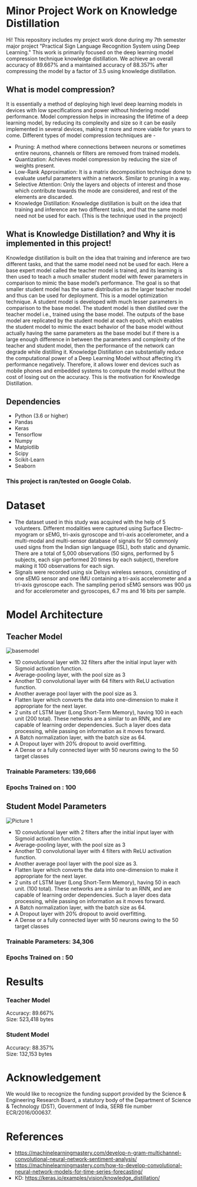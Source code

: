 # Minor Project Work on Knowledge Distillation
Hi! This repository includes my project work done during my 7th semester major project "Practical Sign Language Recognition System using Deep Learning."
This work is primarily focused on the deep learning model compression technique knowledge distillation. We achieve an overall accuracy of 89.667% and a maintained accuracy of 88.357% after compressing the model by a factor of 3.5 using knowledge distillation. 

## What is model compression?
It is essentially a method of deploying high level deep learning models in devices with low specifications and power without hindering model performance. Model compression helps in increasing the lifetime of a deep learning model, by reducing its complexity and size so it can be easily implemented in several devices, making it more and more viable for years to come.
Different types of model compression techniques are - 
* Pruning: A method where connections between neurons or sometimes entire neurons, channels or filters are removed from trained models.
* Quantization: Achieves model compression by reducing the size of weights present.
* Low-Rank Approximation: It is a matrix decomposition technique done to evaluate useful parameters within a network. Similar to pruning in a way.
* Selective Attention: Only the layers and objects of interest and those which contribute towards the mode are considered, and rest of the elements are discarded.
* Knowledge Distillation: Knowledge distillation is built on the idea that training and inference are two different tasks, and that the same model need not be used for each. (This is the technique used in the project)

## What is Knowledge Distillation? and Why it is implemented in this project! 
Knowledge distillation is built on the idea that training and inference are two different tasks, and that the same model need not be used for each. Here a base expert model called the teacher model is trained, and its learning is then used to teach a much smaller student model with fewer parameters in comparison to mimic the base model’s performance. The goal is so that smaller student model has the same distribution as the larger teacher model and thus can be used for deployment.
This is a model optimization technique. A student model is developed with much lesser parameters in comparison to the base model. The student model is then distilled over the teacher model i.e., trained using the base model. The outputs of the base model are replicated by the student model at each epoch, which enables the student model to mimic the exact behavior of the base model without actually having the same parameters as the base model but if there is a large enough difference in between the parameters and complexity of the teacher and student model, then the performance of the network can degrade while distilling it. Knowledge Distillation can substantially reduce the computational power of a Deep Learning Model without affecting it’s performance negatively. Therefore, it allows lower end devices such as mobile phones and embedded systems to compute the model without the cost of losing out on the accuracy. This is the motivation for Knowledge Distillation.

## Dependencies
* Python (3.6 or higher)
* Pandas
* Keras 
* Tensorflow 
* Numpy 
* Matplotlib 
* Scipy 
* Scikit-Learn 
* Seaborn 

### This project is ran/tested on Google Colab. 

# Dataset 
* The dataset used in this study was acquired with the help of 5 volunteers. Different modalities were captured using Surface Electro-myogram or sEMG, tri-axis gyroscope and tri-axis accelerometer, and a multi-modal and multi-sensor database of signals for 50 commonly used signs from the Indian sign language (ISL), both static and dynamic. There are a total of 5,000 observations (50 signs, performed by 5 subjects, each sign performed 20 times by each subject), therefore making it 100 observations for each sign.
* Signals were recorded using six Delsys wireless sensors, consisting of one sEMG sensor and one IMU containing a tri-axis accelerometer and a tri-axis gyroscope each. The sampling period sEMG sensors was 900 μs and for accelerometer and gyroscopes, 6.7 ms and 16 bits per sample.

# Model Architecture

## Teacher Model 
![basemodel](https://user-images.githubusercontent.com/102278418/183062354-55ef2fdf-5683-468e-b685-0b1a87ebe682.jpg)

* 1D convolutional layer with 32 filters after the initial input layer with Sigmoid activation function.
* Average-pooling layer, with the pool size as 3
* Another 1D convolutional layer with 64 filters with ReLU activation function.
* Another average pool layer with the pool size as 3.
* Flatten layer which converts the data into one-dimension to make it appropriate for the next layer.
* 2 units of LSTM layer (Long Short-Term Memory), having 100 in each unit (200 total). These networks are a similar to an RNN, and are capable of learning order dependencies. Such a layer does data processing, while passing on information as it moves forward.
* A Batch normalization layer, with the batch size as 64.
* A Dropout layer with 20% dropout to avoid overfitting.
* A Dense or a fully connected layer with 50 neurons owing to the 50 target classes
### Trainable Parameters: 139,666
### Epochs Trained on : 100


## Student Model Parameters 
![Picture 1](https://user-images.githubusercontent.com/102278418/183062429-e1996e16-5f83-48ed-8888-c0f05b70798f.jpg)

* 1D convolutional layer with 2 filters after the initial input layer with Sigmoid activation function.
* Average-pooling layer, with the pool size as 3
* Another 1D convolutional layer with 4 filters with ReLU activation function.
* Another average pool layer with the pool size as 3.
* Flatten layer which converts the data into one-dimension to make it appropriate for the next layer.
* 2 units of LSTM layer (Long Short-Term Memory), having 50 in each unit. (100 total). These networks are a similar to an RNN, and are capable of learning order dependencies. Such a layer does data processing, while passing on information as it moves forward.
* A Batch normalization layer, with the batch size as 64.
* A Dropout layer with 20% dropout to avoid overfitting.
* A Dense or a fully connected layer with 50 neurons owing to the 50 target classes
### Trainable Parameters: 34,306
### Epochs Trained on : 50


# Results
### Teacher Model 
Accuracy: 89.667%  
Size: 523,418 bytes


### Student Model 
Accuracy: 88.357%  
Size: 132,153 bytes


# Acknowledgement
We would like to recognize the funding support provided by the Science & Engineering Research Board, a statutory body of the Department of Science & Technology (DST), Government of India, SERB file number ECR/2016/000637.

# References
* https://machinelearningmastery.com/develop-n-gram-multichannel-convolutional-neural-network-sentiment-analysis/
* https://machinelearningmastery.com/how-to-develop-convolutional-neural-network-models-for-time-series-forecasting/
* KD: https://keras.io/examples/vision/knowledge_distillation/
